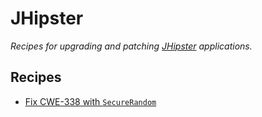 # JHipster

_Recipes for upgrading and patching [JHipster](https://www.jhipster.tech/) applications._

## Recipes

* [Fix CWE-338 with `SecureRandom`](./fixcwe338.md)


